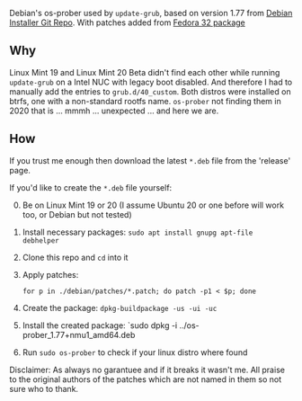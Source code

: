 Debian's os-prober used by `update-grub`, based on version 1.77 from
[Debian Installer Git Repo](https://salsa.debian.org/installer-team/os-prober).
With patches added from [Fedora 32 package](https://src.fedoraproject.org/rpms/os-prober)

## Why ##
Linux Mint 19 and Linux Mint 20 Beta didn't find each other while running `update-grub` on a Intel NUC with legacy boot
disabled. And therefore I had to manually add the entries to `grub.d/40_custom`. Both distros were installed on btrfs,
one with a non-standard rootfs name. `os-prober` not finding them in 2020 that is ... mmmh ... unexpected ... and here we are.

## How ##
If you trust me enough then download the latest `*.deb` file from the 'release' page.

If you'd like to create the `*.deb` file yourself:

0. Be on Linux Mint 19 or 20 (I assume Ubuntu 20 or one before will work too, or Debian but not tested)
1. Install necessary packages: `sudo apt install gnupg apt-file debhelper`
2. Clone this repo and `cd` into it
3. Apply patches:

    `for p in ./debian/patches/*.patch; do patch -p1 < $p; done`
 
4. Create the package: `dpkg-buildpackage -us -ui -uc`
5. Install the created package: `sudo dpkg -i ../os-prober_1.77+nmu1_amd64.deb
6. Run `sudo os-prober` to check if your linux distro where found

Disclaimer: As always no garantuee and if it breaks it wasn't me. All praise to the original authors of the patches which
are not named in them so not sure who to thank.
